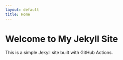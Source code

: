 ```yaml
---
layout: default
title: Home
---
```


# Welcome to My Jekyll Site

This is a simple Jekyll site built with GitHub Actions.

